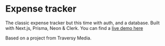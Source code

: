 # Expense tracker

The classic expense tracker but this time with auth, and a database. Built with Next.js, Prisma, Neon & Clerk. You can find a [live demo here](https://some-expense-tracker-nextjs.netlify.app/)

Based on a project from Traversy Media.
